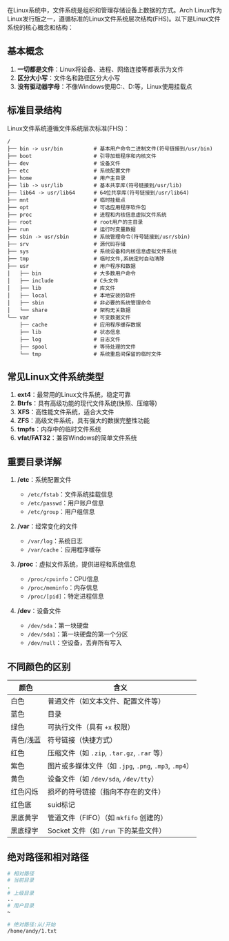 在Linux系统中，文件系统是组织和管理存储设备上数据的方式。Arch Linux作为Linux发行版之一，遵循标准的Linux文件系统层次结构(FHS)。以下是Linux文件系统的核心概念和结构：



## 基本概念

1. **一切都是文件**：Linux将设备、进程、网络连接等都表示为文件
2. **区分大小写**：文件名和路径区分大小写
3. **没有驱动器字母**：不像Windows使用C:、D:等，Linux使用挂载点



## 标准目录结构

Linux文件系统遵循文件系统层次标准(FHS)：

```
/
├── bin -> usr/bin          # 基本用户命令二进制文件(符号链接到/usr/bin)
├── boot                    # 引导加载程序和内核文件
├── dev                     # 设备文件
├── etc                     # 系统配置文件
├── home                    # 用户主目录
├── lib -> usr/lib          # 基本共享库(符号链接到/usr/lib)
├── lib64 -> usr/lib64      # 64位共享库(符号链接到/usr/lib64)
├── mnt                     # 临时挂载点
├── opt                     # 可选应用程序软件包
├── proc                    # 进程和内核信息虚拟文件系统
├── root                    # root用户的主目录
├── run                     # 运行时变量数据
├── sbin -> usr/sbin        # 系统管理命令(符号链接到/usr/sbin)
├── srv                     # 源代码存储
├── sys                     # 系统设备和内核信息虚拟文件系统
├── tmp                     # 临时文件,系统定时自动清除
├── usr                     # 用户程序和数据
│   ├── bin                 # 大多数用户命令
│   ├── include             # C头文件
│   ├── lib                 # 库文件
│   ├── local               # 本地安装的软件
│   ├── sbin                # 非必要的系统管理命令
│   └── share               # 架构无关数据
└── var                     # 可变数据文件
    ├── cache               # 应用程序缓存数据
    ├── lib                 # 状态信息
    ├── log                 # 日志文件
    ├── spool               # 等待处理的文件
    └── tmp                 # 系统重启间保留的临时文件
```



## 常见Linux文件系统类型

1. **ext4**：最常用的Linux文件系统，稳定可靠
2. **Btrfs**：具有高级功能的现代文件系统(快照、压缩等)
3. **XFS**：高性能文件系统，适合大文件
4. **ZFS**：高级文件系统，具有强大的数据完整性功能
5. **tmpfs**：内存中的临时文件系统
6. **vfat/FAT32**：兼容Windows的简单文件系统



## 重要目录详解

1. **/etc**：系统配置文件
   - `/etc/fstab`：文件系统挂载信息
   - `/etc/passwd`：用户账户信息
   - `/etc/group`：用户组信息

2. **/var**：经常变化的文件
   - `/var/log`：系统日志
   - `/var/cache`：应用程序缓存

3. **/proc**：虚拟文件系统，提供进程和系统信息
   - `/proc/cpuinfo`：CPU信息
   - `/proc/meminfo`：内存信息
   - `/proc/[pid]`：特定进程信息

4. **/dev**：设备文件
   - `/dev/sda`：第一块硬盘
   - `/dev/sda1`：第一块硬盘的第一个分区
   - `/dev/null`：空设备，丢弃所有写入



## 不同颜色的区别



| 颜色      | 含义                                                  |
| --------- | ----------------------------------------------------- |
| 白色      | 普通文件（如文本文件、配置文件等）                    |
| 蓝色      | 目录                                                  |
| 绿色      | 可执行文件（具有 `+x` 权限）                          |
| 青色/浅蓝 | 符号链接（快捷方式）                                  |
| 红色      | 压缩文件（如 `.zip`, `.tar.gz`, `.rar` 等）           |
| 紫色      | 图片或多媒体文件（如 `.jpg`, `.png`, `.mp3`, `.mp4`） |
| 黄色      | 设备文件（如 `/dev/sda`, `/dev/tty`）                 |
| 红色闪烁  | 损坏的符号链接（指向不存在的文件）                    |
| 红色底    | suid标记                                              |
| 黑底黄字  | 管道文件（FIFO）（如 `mkfifo` 创建的）                |
| 黑底绿字  | Socket 文件（如 `/run` 下的某些文件）                 |



## 绝对路径和相对路径



```zsh
# 相对路径
# 当前目录
.
# 上级目录
..
# 用户目录
~

# 绝对路径:从/开始
/home/andy/1.txt
```

